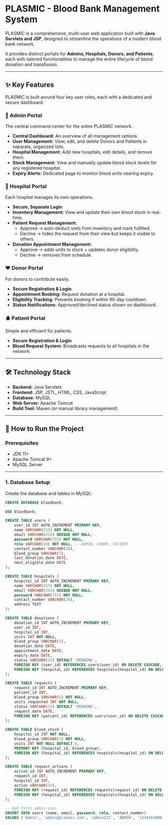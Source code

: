 # PLASMIC - Blood Bank Management System
<!-- Replace with your actual logo URL if you have one -->

PLASMIC is a comprehensive, multi-user web application built with **Java Servlets and JSP**, designed to streamline the operations of a modern blood bank network.  

It provides distinct portals for **Admins, Hospitals, Donors, and Patients**, each with tailored functionalities to manage the entire lifecycle of blood donation and transfusion.  

---

## ✨ Key Features  

PLASMIC is built around four key user roles, each with a dedicated and secure dashboard.  

### 👤 Admin Portal
The central command center for the entire PLASMIC network.  
- **Central Dashboard:** An overview of all management options.  
- **User Management:** View, edit, and delete Donors and Patients in separate, organized lists.  
- **Hospital Management:** Add new hospitals, edit details, and remove them.  
- **Stock Management:** View and manually update blood stock levels for any registered hospital.  
- **Expiry Alerts:** Dedicated page to monitor blood units nearing expiry.  

### 🏥 Hospital Portal
Each hospital manages its own operations.  
- **Secure, Separate Login**  
- **Inventory Management:** View and update their own blood stock in real-time.  
- **Patient Request Management:**  
  - Approve → auto-deduct units from inventory and mark fulfilled.  
  - Decline → hides the request from their view but keeps it visible to others.  
- **Donation Appointment Management:**  
  - Approve → adds units to stock + updates donor eligibility.  
  - Decline → removes from schedule.  

### ❤️ Donor Portal
For donors to contribute easily.  
- **Secure Registration & Login**  
- **Appointment Booking:** Request donation at a hospital.  
- **Eligibility Tracking:** Prevents booking if within 90-day cooldown.  
- **Status Notifications:** Approved/declined status shown on dashboard.  

### 🩸 Patient Portal
Simple and efficient for patients.  
- **Secure Registration & Login**  
- **Blood Request System:** Broadcasts requests to all hospitals in the network.  

---

## 🛠️ Technology Stack
- **Backend:** Java Servlets  
- **Frontend:** JSP, JSTL, HTML, CSS, JavaScript  
- **Database:** MySQL  
- **Web Server:** Apache Tomcat  
- **Build Tool:** Maven (or manual library management)  

---

## 🚀 How to Run the Project

### Prerequisites
- JDK 11+  
- Apache Tomcat 9+  
- MySQL Server  

---

### 1. Database Setup
Create the database and tables in MySQL:

```sql
CREATE DATABASE bloodbank;

USE bloodbank;

CREATE TABLE users (
    user_id INT AUTO_INCREMENT PRIMARY KEY,
    name VARCHAR(255) NOT NULL,
    email VARCHAR(255) UNIQUE NOT NULL,
    password VARCHAR(255) NOT NULL,
    role VARCHAR(10) NOT NULL, -- ADMIN, DONOR, PATIENT
    contact_number VARCHAR(20),
    blood_group VARCHAR(5),
    last_donation_date DATE,
    next_eligible_date DATE
);

CREATE TABLE hospitals (
    hospital_id INT AUTO_INCREMENT PRIMARY KEY,
    name VARCHAR(255) NOT NULL,
    email VARCHAR(255) UNIQUE NOT NULL,
    password VARCHAR(255) NOT NULL,
    contact_number VARCHAR(20),
    address TEXT
);

CREATE TABLE donations (
    donation_id INT AUTO_INCREMENT PRIMARY KEY,
    user_id INT,
    hospital_id INT,
    units INT NOT NULL,
    blood_group VARCHAR(5),
    donation_date DATE,
    appointment_date DATE,
    expiry_date DATE,
    status VARCHAR(15) DEFAULT 'PENDING',
    FOREIGN KEY (user_id) REFERENCES users(user_id) ON DELETE CASCADE,
    FOREIGN KEY (hospital_id) REFERENCES hospitals(hospital_id) ON DELETE CASCADE
);

CREATE TABLE requests (
    request_id INT AUTO_INCREMENT PRIMARY KEY,
    patient_id INT,
    blood_group VARCHAR(5) NOT NULL,
    units_requested INT NOT NULL,
    status VARCHAR(15) DEFAULT 'PENDING',
    request_date DATE,
    FOREIGN KEY (patient_id) REFERENCES users(user_id) ON DELETE CASCADE
);

CREATE TABLE blood_stock (
    hospital_id INT NOT NULL,
    blood_group VARCHAR(3) NOT NULL,
    units INT NOT NULL DEFAULT 0,
    PRIMARY KEY (hospital_id, blood_group),
    FOREIGN KEY (hospital_id) REFERENCES hospitals(hospital_id) ON DELETE CASCADE
);

CREATE TABLE request_actions (
    action_id INT AUTO_INCREMENT PRIMARY KEY,
    request_id INT,
    hospital_id INT,
    action VARCHAR(15),
    FOREIGN KEY (request_id) REFERENCES requests(request_id) ON DELETE CASCADE,
    FOREIGN KEY (hospital_id) REFERENCES hospitals(hospital_id) ON DELETE CASCADE
);

-- Add first admin user
INSERT INTO users (name, email, password, role, contact_number)
VALUES ('Admin', 'admin@plasmic.com', 'admin123', 'ADMIN', '1234567890');

